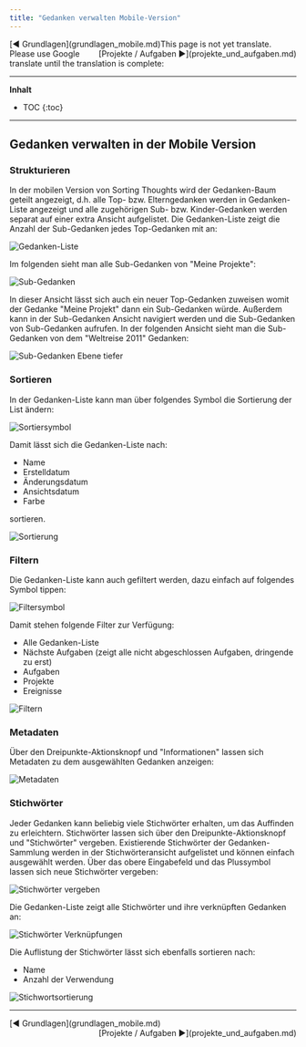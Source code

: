 ```yaml
---
title: "Gedanken verwalten Mobile-Version"
---
```


<div class="pageNavigation">
<div style="float:left;">
   [◀️ Grundlagen](grundlagen_mobile.md)
</div>
<div style="float:right;">
  [Projekte / Aufgaben ▶️](projekte_und_aufgaben.md)
</div>
</div>

<div class="notTranslated">
This page is not yet translate. Please use Google translate until the translation is complete:
<div id="google_translate_element"></div>
</div> 

---------------
__Inhalt__
* TOC
{:toc}
---------------

## Gedanken verwalten in der Mobile Version

### Strukturieren

In der mobilen Version von Sorting Thoughts wird der Gedanken-Baum geteilt angezeigt, d.h. alle Top- bzw. Elterngedanken werden in Gedanken-Liste angezeigt und alle zugehörigen Sub- bzw. Kinder-Gedanken werden separat auf einer extra Ansicht aufgelistet. Die Gedanken-Liste zeigt die Anzahl der Sub-Gedanken jedes Top-Gedanken mit an:

![Gedanken-Liste](../assets/images/st-ios-gedankenliste.png)

Im folgenden sieht man alle Sub-Gedanken von "Meine Projekte":

![Sub-Gedanken](../assets/images/st-ios-untergedanken-1.png)

In dieser Ansicht lässt sich auch ein neuer Top-Gedanken zuweisen womit der Gedanke "Meine Projekt" dann ein Sub-Gedanken würde. Außerdem kann in der Sub-Gedanken Ansicht navigiert werden und die Sub-Gedanken von Sub-Gedanken aufrufen. In der folgenden Ansicht sieht man die Sub-Gedanken von dem "Weltreise 2011" Gedanken:

![Sub-Gedanken Ebene tiefer](../assets/images/st-ios-untergedanken.png)

### Sortieren

In der Gedanken-Liste kann man über folgendes Symbol die Sortierung der List ändern:

![Sortiersymbol](../assets/images/st-ios-sortiersymbol.png)

Damit lässt sich die Gedanken-Liste nach:

* Name
* Erstelldatum
* Änderungsdatum
* Ansichtsdatum
* Farbe

sortieren.

![Sortierung](../assets/images/st-ios-sortieren.png)

### Filtern

Die Gedanken-Liste kann auch gefiltert werden, dazu einfach auf folgendes Symbol tippen:

![Filtersymbol](../assets/images/st-ios-filtersymbol.png)

Damit stehen folgende Filter zur Verfügung:

* Alle Gedanken-Liste
* Nächste Aufgaben (zeigt alle nicht abgeschlossen Aufgaben, dringende zu erst)
* Aufgaben
* Projekte
* Ereignisse

![Filtern](../assets/images/st-ios-filtern.png)

### Metadaten

Über den Dreipunkte-Aktionsknopf und "Informationen" lassen sich Metadaten zu dem ausgewählten Gedanken anzeigen:

![Metadaten](../assets/images/st-ios-metadaten.png)

### Stichwörter

Jeder Gedanken kann beliebig viele Stichwörter erhalten, um das Auffinden zu erleichtern. Stichwörter lassen sich über den Dreipunkte-Aktionsknopf und "Stichwörter" vergeben. Existierende Stichwörter der Gedanken-Sammlung werden in der Stichwörteransicht aufgelistet und können einfach ausgewählt werden. Über das obere Eingabefeld und das Plussymbol lassen sich neue Stichwörter vergeben:

![Stichwörter vergeben](../assets/images/st-ios-stichwoerter-2.png)

Die Gedanken-Liste zeigt alle Stichwörter und ihre verknüpften Gedanken an:

![Stichwörter Verknüpfungen](../assets/images/st-ios-stichwoerter-1.png)

Die Auflistung der Stichwörter lässt sich ebenfalls sortieren nach:

* Name
* Anzahl der Verwendung

![Stichwortsortierung](../assets/images/st-ios-stichwoerter-sortieren.png)

---------------

<div class="pageNavigation">
<div style="float:left;">
   [◀️ Grundlagen](grundlagen_mobile.md)
</div>
<div style="float:right;">
  [Projekte / Aufgaben ▶️](projekte_und_aufgaben.md)
</div>
</div>
